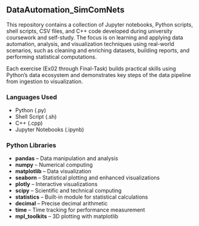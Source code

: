 ## DataAutomation_SimComNets

This repository contains a collection of Jupyter notebooks, Python scripts, shell scripts, CSV files, and C++ code developed during university coursework and self-study. The focus is on learning and applying data automation, analysis, and visualization techniques using real-world scenarios, such as cleaning and enriching datasets, building reports, and performing statistical computations.

Each exercise (Ex02 through Final-Task) builds practical skills using Python’s data ecosystem and demonstrates key steps of the data pipeline from ingestion to visualization.

### Languages Used
- Python (.py)
- Shell Script (.sh)
- C++ (.cpp)
- Jupyter Notebooks (.ipynb)

### Python Libraries

- **pandas** – Data manipulation and analysis  
- **numpy** – Numerical computing  
- **matplotlib** – Data visualization  
- **seaborn** – Statistical plotting and enhanced visualizations  
- **plotly** – Interactive visualizations  
- **scipy** – Scientific and technical computing  
- **statistics** – Built-in module for statistical calculations  
- **decimal** – Precise decimal arithmetic  
- **time** – Time tracking for performance measurement  
- **mpl_toolkits** – 3D plotting with matplotlib


